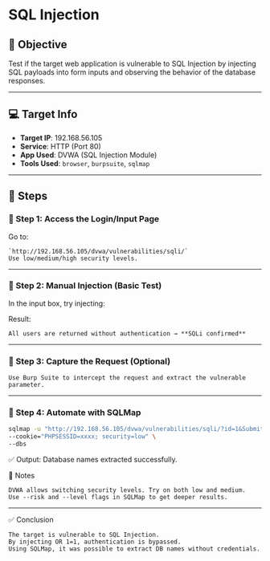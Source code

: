 # SQL Injection

## 🎯 Objective
Test if the target web application is vulnerable to SQL Injection by injecting SQL payloads into form inputs and observing the behavior of the database responses.

---

## 💻 Target Info
- **Target IP**: 192.168.56.105  
- **Service**: HTTP (Port 80)  
- **App Used**: DVWA (SQL Injection Module)  
- **Tools Used**: `browser`, `burpsuite`, `sqlmap`

---

## 🧪 Steps

### 🔹 Step 1: Access the Login/Input Page
Go to:  
```
`http://192.168.56.105/dvwa/vulnerabilities/sqli/`  
Use low/medium/high security levels.
```

---

### 🔹 Step 2: Manual Injection (Basic Test)
In the input box, try injecting:

Result:  
```
All users are returned without authentication → **SQLi confirmed**
```
---

### 🔹 Step 3: Capture the Request (Optional)
```
Use Burp Suite to intercept the request and extract the vulnerable parameter.
```
---

### 🔹 Step 4: Automate with SQLMap
```bash
sqlmap -u "http://192.168.56.105/dvwa/vulnerabilities/sqli/?id=1&Submit=Submit" \
--cookie="PHPSESSID=xxxx; security=low" \
--dbs
```
✅ Output: Database names extracted successfully.

📌 Notes
```
DVWA allows switching security levels. Try on both low and medium.
Use --risk and --level flags in SQLMap to get deeper results.
```
---

✅ Conclusion
```
The target is vulnerable to SQL Injection.
By injecting OR 1=1, authentication is bypassed.
Using SQLMap, it was possible to extract DB names without credentials.
```
